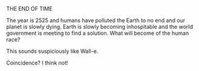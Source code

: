 THE END OF TIME

The year is 2525 and humans have polluted the Earth to no end and our planet is slowly dying.
Earth is slowly becoming inhospitable and the world government is meeting to find a solution.
What will become of the human race?

This sounds suspiciously like Wall-e.

Coincidence? I think not!


